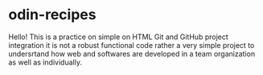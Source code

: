 # odin-recipes
Hello! 
This is a practice on simple on HTML Git and GitHub project integration
it is not a robust functional code rather a very simple project to undersrtand how web and softwares are developed in a team organization as well as individually.